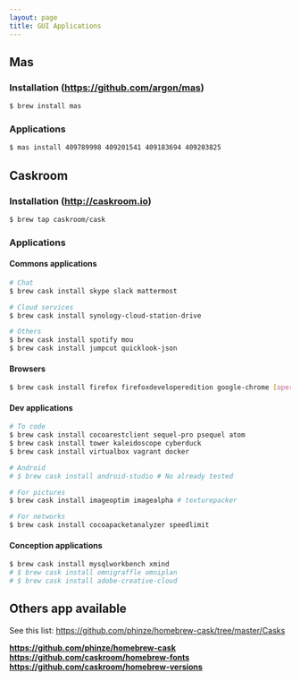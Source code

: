 ```yaml
---
layout: page
title: GUI Applications
---
```


## Mas

### Installation (https://github.com/argon/mas)

```bash
$ brew install mas
```

### Applications

```bash
$ mas install 409789998 409201541 409183694 409203825
```

## Caskroom

### Installation (http://caskroom.io)

```bash
$ brew tap caskroom/cask
```

### Applications

#### Commons applications

```bash
# Chat
$ brew cask install skype slack mattermost

# Cloud services
$ brew cask install synology-cloud-station-drive

# Others
$ brew cask install spotify mou
$ brew cask install jumpcut quicklook-json
```


#### Browsers

```bash
$ brew cask install firefox firefoxdeveloperedition google-chrome [opera]
```


#### Dev applications

```bash
# To code
$ brew cask install cocoarestclient sequel-pro psequel atom
$ brew cask install tower kaleidoscope cyberduck
$ brew cask install virtualbox vagrant docker

# Android
# $ brew cask install android-studio # No already tested

# For pictures
$ brew cask install imageoptim imagealpha # texturepacker

# For networks
$ brew cask install cocoapacketanalyzer speedlimit
```


#### Conception applications

```bash
$ brew cask install mysqlworkbench xmind
# $ brew cask install omnigraffle omniplan
# $ brew cask install adobe-creative-cloud
```

## Others app available

See this list: https://github.com/phinze/homebrew-cask/tree/master/Casks

**https://github.com/phinze/homebrew-cask**  
**https://github.com/caskroom/homebrew-fonts**  
**https://github.com/caskroom/homebrew-versions**

